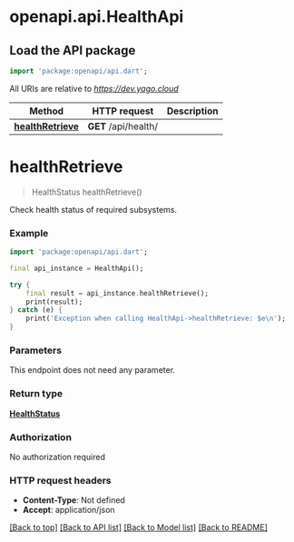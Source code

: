 # openapi.api.HealthApi

## Load the API package
```dart
import 'package:openapi/api.dart';
```

All URIs are relative to *https://dev.yago.cloud*

Method | HTTP request | Description
------------- | ------------- | -------------
[**healthRetrieve**](HealthApi.md#healthretrieve) | **GET** /api/health/ | 


# **healthRetrieve**
> HealthStatus healthRetrieve()



Check health status of required subsystems.

### Example
```dart
import 'package:openapi/api.dart';

final api_instance = HealthApi();

try {
    final result = api_instance.healthRetrieve();
    print(result);
} catch (e) {
    print('Exception when calling HealthApi->healthRetrieve: $e\n');
}
```

### Parameters
This endpoint does not need any parameter.

### Return type

[**HealthStatus**](HealthStatus.md)

### Authorization

No authorization required

### HTTP request headers

 - **Content-Type**: Not defined
 - **Accept**: application/json

[[Back to top]](#) [[Back to API list]](../README.md#documentation-for-api-endpoints) [[Back to Model list]](../README.md#documentation-for-models) [[Back to README]](../README.md)

